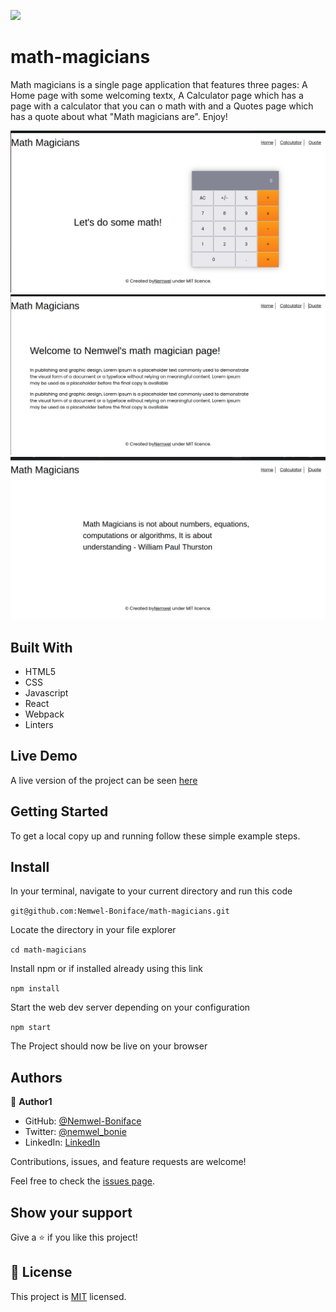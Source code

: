 ![](https://img.shields.io/badge/Microverse-blueviolet)

# math-magicians

Math magicians is a single page application that features three pages: A Home page with some welcoming textx, A Calculator page which has a page with a calculator that you can o math with and a Quotes page which has a quote about what "Math magicians are".
Enjoy!

![screenshot](./images/mathCalc.png)
![screenshot](./images/mathHome.png)
![screenshot](./images/mathQuote.png)

## Built With

- HTML5
- CSS
- Javascript
- React
- Webpack
- Linters

## Live Demo

A live version of the project can be seen [here](https://extraordinary-brigadeiros-b53b16.netlify.app/)


## Getting Started

To get a local copy up and running follow these simple example steps.

## Install

In your terminal, navigate to your current directory and run this code

`git@github.com:Nemwel-Boniface/math-magicians.git`

Locate the directory in your file explorer

`cd math-magicians`

Install npm or if installed already using this link

`npm install`

Start the web dev server depending on your configuration

`npm start`

The Project should now be live on your browser

## Authors

👤 **Author1**

- GitHub: [@Nemwel-Boniface ](https://github.com/Nemwel-Boniface)
- Twitter: [@nemwel_bonie](https://twitter.com/nemwel_bonie)
- LinkedIn: [LinkedIn](https://www.linkedin.com/in/nemwel-nyandoro-aa1b2620b/)

Contributions, issues, and feature requests are welcome!

Feel free to check the [issues page](https://github.com/Nemwel-Boniface/math-magicians/issues).

## Show your support

Give a ⭐️ if you like this project!
## 📝 License

This project is [MIT](./MIT.md) licensed.